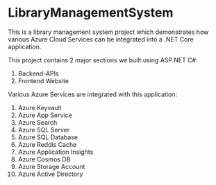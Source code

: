 # LibraryManagementSystem
This is a library management system project which demonstrates how various Azure Cloud Services can be integrated into a .NET Core application.

This project contains 2 major sections we built using ASP.NET C#:
1. Backend-APIs
2. Frontend Website

Various Azure Services are integrated with this application:
1. Azure Keyvault
2. Azure App Service
3. Azure Search
4. Azure SQL Server
5. Azure SQL Database
6. Azure Reddis Cache
7. Azure Application Insights
8. Azure Cosmos DB
9. Azure Storage Account
10. Azure Active Directory
